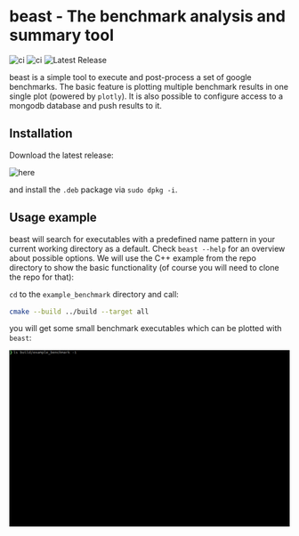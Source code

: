 # **beast** - The **be**nchmark **a**nalysis and **s**ummary **t**ool

![ci](https://github.com/bjob/beast/workflows/ci-chain/badge.svg) ![ci](https://github.com/bjob/beast/workflows/cd-chain/badge.svg) ![Latest Release](https://img.shields.io/github/release/bjob/beast.svg?style=flat)

beast is a simple tool to execute and post-process a set of google benchmarks. The basic feature is plotting multiple benchmark results in one single plot (powered by `plotly`). It is also possible to configure access to a mongodb database and push results to it.

## **Installation**

Download the latest release:

![here](https://img.shields.io/badge/dynamic/json.svg?label=download&url=https://api.github.com/repos/bjob/beast/releases/latest&query=$.assets[0].name&style=flat)

and install the ``.deb`` package via ``sudo dpkg -i``.

## **Usage example**

beast will search for executables with a predefined name pattern in your current working directory as a default. Check ``beast --help`` for an overview about possible options. We will use the C++ example from the repo directory to show the basic functionality (of course you will need to clone the repo for that):

``cd`` to the ``example_benchmark`` directory and call:

```bash
cmake --build ../build --target all
```

you will get some small benchmark executables which can be plotted with ``beast``:

![beast_on_examples](doc/beast_on_examples.gif)
